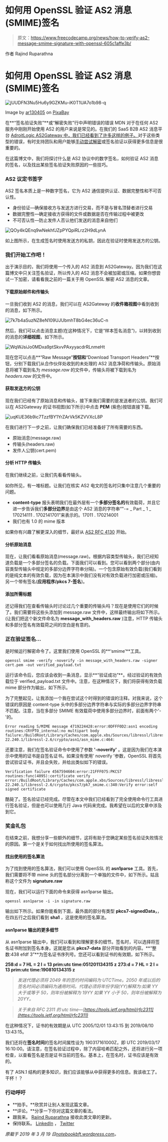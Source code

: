 # 如何用 OpenSSL 验证 AS2 消息(SMIME)签名

> 原文：<https://www.freecodecamp.org/news/how-to-verify-as2-message-smime-signature-with-openssl-605c1affe3b/>

作者 Rajind Ruparathna

# 如何用 OpenSSL 验证 AS2 消息(SMIME)签名

![jUUDFN3Nu5Hu6y9GZKMu-iK0T1UA7o1b98-q](img/63d34c2dbcb3b833adedd1245e37f353.png)

Image by [ar130405](https://pixabay.com/users/ar130405-423602/) on [PixaBay](https://pixabay.com/images/id-2081169/)

在**“签名验证失败”**或“解密失败”行中声明错误的错误 MDN 对于在任何 AS2 服务中刚刚开始使用 AS2 的用户来说是常见的。在我们的 SaaS B2B AS2 消息平台 [AdroitLogic AS2Gateway 中，我们已经看到了许多这样的例子。](http://as2gateway.com/)对于这些类型的错误，有时支持团队和用户能够[手动尝试解密](https://notebookbft.wordpress.com/2019/03/17/how-to-decrypt-an-as2-message-smime-with-openssl/)或签名验证以获得更多信息是很重要的。

在这篇博文中，我们将探讨什么是 AS2 协议中的数字签名，如何验证 AS2 消息的签名，以及找出某些签名验证失败原因的一些技巧。

### AS2 议定书签字

AS2 签名本质上是一种数字签名，它为 AS2 通信提供认证、数据完整性和不可否认性。

*   身份验证—确保接收方与发送方进行交易，而不是与冒名顶替者进行交易
*   数据完整性—确定接收方获得的文件或数据是否在传输过程中被更改
*   不可否认性—防止发件人否认他们发送的消息来自他们

![QOy4kQEnq9wNekhfJZpPYQpiRLrz2H9dLynA](img/1916d916947cb2ad6c8fb31fc00e1bef.png)

如上图所示，在生成签名时使用发送方的私钥，因此在验证时使用发送方的公钥。

### 我们开始工作吧！

出于演示目的，我们将使用一个传入的 AS2 消息到 AS2Gateway。因为我们在这篇博文中只关注签名验证，所以传入的 AS2 消息不会被加密或压缩。如果你想尝试一下加密，请看看我之前的一篇关于用 OpenSSL 解密 AS2 消息的文章。

#### 下载原始邮件和传输头

一旦我们收到 AS2 的消息，我们可以在 AS2Gateway 的**收件箱视图**中看到收到的消息，如下所示。

![7k7b4aSuzNZ8eN109UJUbmhT8bG4ec36uC-n](img/47d265b2af2742e29cfd607af9f79a7e.png)

然后，我们可以点击消息主题(在这种情况下，它是“样本签名消息”)，以转到收到的消息的**详细视图**，如下所示。

![WqWJsiJo0MDxa9ptSkvvPAxyyacdrRLnmeHt](img/7335d9935c8d3caaf31ffb8e3f60e569.png)

现在您可以点击**“Raw Message”**按钮和**“Download Transport Headers”**按钮，分别下载我们从合作伙伴处收到的未处理的 AS2 消息净荷和传输头。原始消息将被下载到名为 *message.raw* 的文件中，传输头将被下载到名为 *headers.raw* 的文件中。

#### 获取发送方的公钥

现在我们已经有了原始消息和传输头，接下来我们需要的是发送者的公钥。我们可以在 AS2Gateway 的证书视图(如下所示)中点击 **PEM** (紫色)按钮直接下载。

![uqKUE36b9ic7TzzfBY1YrZArVk5KZVVXcL8P](img/96f7ec3a09e3e1af89e642dee5e0a8f0.png)

在我们进行下一步之前，让我们确保我们已经准备好了所有需要的东西。

*   原始消息(message.raw)
*   传输头(headers.raw)
*   发件人公钥(cert.pem)

#### 分析 HTTP 传输头

在我们继续之前，让我们先看看传输头。

如你所见，有一堆标题。让我们在核实 AS2 电文的签名时只集中注意几个重要的问题。

*   **content-type** 报头表明我们在最外层有一个**多部分签名的**有效载荷，并且它进一步告诉我们**多部分边界**是由这个 AS2 消息的字符串“"-= _ Part _ 1 _ 170214111 . 1702141701”来表示的。17011 . 170214001
*   我们也有 1.0 的 mime 版本

如果你有兴趣了解更深入的细节，最好从 [AS2 RFC 4130](https://www.ietf.org/rfc/rfc4130.txt) 开始。

#### 分析原始消息

现在，让我们看看原始消息(message.raw)。根据内容类型传输头，我们已经知道负载是一个多部分签名的负载。下面我们可以看到。您可以看到两个部分(由内容类型传输头中规定的多部分边界字符串分隔)。一个包含原始有效负载(我们看到的是纯文本的有效负载，因为在本演示中我们没有对有效负载进行加密或压缩)。另一个带有签名(**应用程序/pkcs 7-签名**)。

#### 添加所需标题

还记得我们在查看传输头时讨论过几个重要的传输头吗？现在是使用它们的时候了。我们需要将这些头添加到 message.raw 文件中，这样最终输出将如下所示。(让我们把这个新文件命名为 **message_with_headers.raw** )注意，HTTP 传输头和多部分签名有效载荷之间的空白是有意的。

### 正在验证签名…

是时候运行解密命令了。这里我们使用 OpenSSL 的**‘smime’**工具。

```
openssl smime -verify -noverify -in message_with_headers.raw -signer cert.pem -out verified_payload.txt
```

运行该命令后，您应该会收到一条消息，显示**“验证成功”**。经过验证的有效负载位于 verified_payload.txt 文件中。注意，在这种情况下，我们将获得有效负载 mime 部分作为输出，如下所示。

为了完整起见，让我添加一个我在尝试这个时得到的错误的注释。对我来说，这个错误的原因是 content-type 头中的多部分边界字符串与实际的多部分边界字符串不匹配。注意，当在多部分 SMIME 有效载荷中使用多部分边界时，前面有两个'-'的。

```
Error reading S/MIME message 4719224428:error:0DFFF0D2:asn1 encoding routines:CRYPTO_internal:no multipart body failure:/BuildRoot/Library/Caches/com.apple.xbs/Sources/libressl/libressl-22.240.1/libressl-2.6/crypto/asn1/asn_mime.c:464:
```

还要注意，我们在签名验证命令中使用了参数 **'-noverify'** 。这是因为我们在本演示中使用的证书是自签名证书。如果没有使用' noverify '参数，OpenSSL 将首先尝试验证证书，并且会失败，并给出类似如下的错误。

```
Verification failure 4567594604:error:21FFF075:PKCS7 routines:func(4095):certificate verify error:/BuildRoot/Library/Caches/com.apple.xbs/Sources/libressl/libressl-22.240.1/libressl-2.6/crypto/pkcs7/pk7_smime.c:340:Verify error:self signed certificate
```

酷毙了。签名验证已经完成。尽管在本文中我们已经看到了完全使用命令行工具进行签名验证，但是也可以使用几行 Java 代码来完成。我希望在以后的文章中涉及到它。

### 奖金礼包

在结束之前，我想分享一些额外的细节，这将有助于您确定某些签名验证失败情况的原因。第一个是关于如何找出所使用的签名算法。

#### 找出使用的签名算法

为了找到使用的签名算法，我们可以使用 OpenSSL 的 **asn1parse** 工具。首先，我们需要将不带 mime 头的签名部分分离到一个单独的文件中，如下所示。姑且称这个文件为 **signature.raw**

现在，我们可以运行下面的命令来获得 asn1parse 输出。

```
openssl asn1parse -i -in signature.raw
```

输出如下所示。如果你能看到下面，最外面的部分有类型 **pkcs7-signedData，**，在四五行之后我们看到 **sha1** ，这是使用的签名算法。

#### asn1parse 输出的更多细节

从 asn1parse 输出中，我们可以看到和理解更多的细节。签名时，可以选择将签名证书附加到签名本身。这就是您从 **pkcs7-data** 部分开始看到的内容。**“整数:438 efdf 3”**为签名证书序列号。您还可以看到证书的有效期，如下所示。

**258:d = 7 HL = 2 l = 13 prim:utc time:051201134315 z**
**273:d = 7 HL = 2 l = 13 prim:utc time:190810134315 z**

> *发送代理必须将 2049 年的签约时间编码为 UTCTime。2050 年或以后的签名时间必须编码为通用时间。代理必须将年份字段(YY)解释为:如果 YY 大于或等于 50，则年份被解释为 19YY 如果 YY 小于 50，则年份被解释为 20YY。*

> *关于来自 RFC 2311 的 utc time—[https://tools.ietf.org/html/rfc2311](https://tools.ietf.org/html/rfc2311)*

在这种情况下，证书的有效期是从 UTC 2005/12/01 13:43:15 到 2019/08/10 13:43:15。

我们还将在**签名时间**的签名时间属性设为 190317161000Z，即 UTC 2019/03/17 16:10:00。请注意，在签名验证过程中，除了内容哈希匹配之外，还将进行另一项检查，以查看签名是否是证书当前的签名。基本上，在签名时，证书应该是有效的。

有了 ASN.1 结构的更多知识，我们应该能够从中获得更多的信息。我该收工了。干杯！？

### 行动呼吁

*   **拍手。**欣赏并让别人发现这篇文章。
*   **评论。**分享一下你对这篇文章的看法。
*   跟我来。 [Rajind Ruparathna](https://medium.com/@rajindruparathna) 接收此类文章的更新。
*   保持联系。 [LinkedIn](http://lk.linkedin.com/in/rajind) ， [Twitter](https://twitter.com/rajindrj)

*原载于 2019 年 3 月 19 日[notebookbft.wordpress.com](https://notebookbft.wordpress.com/2019/03/19/how-to-verify-as2-message-smime-signature-with-openssl/)。*
